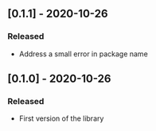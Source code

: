 ## [0.1.1] - 2020-10-26
### Released
- Address a small error in package name

## [0.1.0] - 2020-10-26
### Released
- First version of the library
